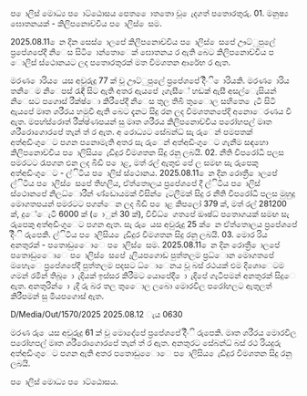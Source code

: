 ප ොලිස් මොධ්‍ය ප ොට්ඨොසය පෙත ෙොතතො වූ ෙැදගත් පතොරතුරු. 01. මනුෂ්‍ය ඝොතනයක් - කිලිපනොච්චිය ප ොලිස් ෙසම.

2025.08.11 ෙන දින සෙස් ොලපේ කිලිපනොච්චිය ප ොලිස් ෙසපේ ඌට්ුපුලේ ප්‍රපේශපේදී නිෙස සිටි ොන්තොෙක් ඝොතනය ර ඇති බෙට කිලිපනොච්චිය ප ොලිස් ස්ථොනයට ලද පතොරතුරක් මත විමශතන ආරේභ ර ඇත.

මරණ ොරිය ෙයස අවුරුදු 77 ක් වූ ඌට්ුපුලේ ප්‍රපේශපේ දිිංි ොරියකි. මරණ ොරිය තනිෙම නිෙපස් රැඳී සිට ඇති අතර ඇයපේ ෑගැසීේ හඩක් ඇසී අසල්ෙැසියන් නිෙසට පගොස් රීක්ෂ්‍ො කිරීපේදී නිෙස තුල තිබී තුෙොල සහිතෙ ෙැටී සිටි ඇයපේ මෘත ශරීරය හමුවී ඇති බෙට දැනට සිදු රන ලද විමශතනපේදි අනොෙරණය වී ඇත. මපහ්ස්රොත් රීක්ෂ්‍ණපයන් සු මෘත ශරීරය කිලිපනොච්චිය පරෝහපල් මෘත ශරීරොගොරපේ තැන් ත් ර ඇත. අ රොධ්‍යට සේබන්ධ්‍ සැ රුෙන් පමපතක් අත්අඩිංගුෙට පගන පනොමැති අතර සැ රුෙන් අත්අඩිංගුෙට ගැනීම සඳහො කිලිපනොච්චිය ප ොලිසිය ෙැඩිදුර විමශතන සිදු රනු ලබයි. 02. නීති විපරෝධී පලස පමරටට රැපගන එන ලද බීඩි ප ොළ, මත් රල් ඇතුළු පේ ල සමඟ සැ රුපෙකු අත්අඩිංගුෙට - ල්ිටිය ප ොලිස් ස්ථොනය. 2025.08.11 ෙන දින රොත්‍රී ොලපේ ල්ිටිය ප ොලිස් ෙසපේ තිහලිය, ඒත්තොලය ප්‍රපේශපේ දී ල්ිටිය ප ොලිස් ස්ථොනපේ නිලධ්‍ොරීන් ණ්ඩොයමක් විසින් ෙැටලීමක් සිදු ර නීති විපරෝධී පලස මුහුදු මොගතපයන් පමරටට පගන්ෙන ලද බීඩි ප ොළ කිපලෝ 379 ක්, මත් රල් 281200 ක්, දුේෙැටි 6000 ක් ( ොුන් 30 ක්), විවිධ්‍ ෙගතපේ ඖෂ්‍ධ්‍ පතොගයක් සමඟ සැ රුපෙකු අත්අඩිංගුෙට පගන ඇත. සැ රු ෙයස අවුරුදු 25 ක් ෙන ඒත්තොලය ප්‍රපේශපේ දිිංි රුපෙකි. ල්ිටිය ප ොලිසිය ෙැඩිදුර විමශතන සිදු රනු ලබයි. 03. මොර රිය අනතුරක් - පතොඩුෙොෙ ප ොලිස් ෙසම. 2025.08.11 ෙන දින රොත්‍රී ොලපේ පතොඩුෙොෙ ප ොලිස් ෙසපේ ෑලියපගොඩ පුත්තලම ප්‍රධ්‍ොන මොගතපේ මහෙැෙ ප්‍රපේශපේදී පුත්තලම පදසට ධ්‍ොෙනය වූ බස් රථයක් එම දිශොෙටම ගමන් රමින් තිබූ ො ැදියක් ඉස්සර කිරීමට යොපේදී ො ැදිපේ ගැටීපමන් අනතුරක් සිදුෙ ඇත. අනතුරින් ො ැදි රු බර තල තුෙොල ලබො මොරවිල පරෝහලට ඇතුලත් කිරීපමන් සු මියපගොස් ඇත.

D/Media/Out/1570/2025 2025.08.12 ැය 0630

මරණ රු ෙයස අවුරුදු 61 ක් වූ මොදේපේ ප්‍රපේශපේ දිිංි රුපෙකි. මෘත ශරීරය මොරවිල පරෝහපල් මෘත ශරීරොගොරපේ තැන් ත් ර ඇත. අනතුරට සේබන්ධ්‍ බස් රථ රියදුරු අත්අඩිංගුෙට පගන ඇති අතර පතොඩුෙොෙ ප ොලිසිය ෙැඩිදුර විමශතන සිදු රනු ලබයි.

ප ොලිස් මොධ්‍ය ප ොට්ඨොසය.